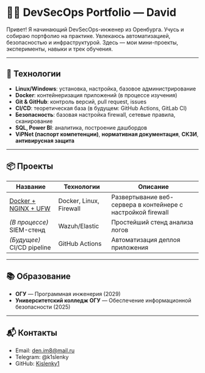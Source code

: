 # 👨‍💻 DevSecOps Portfolio — David

Привет! Я начинающий DevSecOps-инженер из Оренбурга. Учусь и собираю портфолио на практике. Увлекаюсь автоматизацией, безопасностью и инфраструктурой. Здесь — мои мини-проекты, эксперименты, навыки и трек обучения.

---

## 🧰 Технологии

- **Linux/Windows**: установка, настройка, базовое администрирование
- **Docker**: контейнеризация приложений (в процессе изучения)
- **Git & GitHub**: контроль версий, pull request, issues
- **CI/CD**: теоретическая база (в будущем: GitHub Actions, GitLab CI)
- **Безопасность**: базовая настройка firewall, сетевые правила, сканирование
- **SQL, Power BI**: аналитика, построение дашбордов
- **ViPNet (паспорт компетенции)**, **нормативная документация**, **СКЗИ**, **антивирусная защита**

---

## 📦 Проекты

| Название | Технологии | Описание |
|----------|------------|----------|
| [Docker + NGINX + UFW](https://github.com/Kislenky1/devsecops.portfolio/tree/main/docker-nginx) | Docker, Linux, Firewall | Развертывание веб-сервера в контейнере с настройкой firewall |
| *(В процессе)* SIEM-стенд | Wazuh/Elastic | Простейший стенд анализа логов |
| *(Будущее)* CI/CD pipeline | GitHub Actions | Автоматизация деплоя приложения |

---

## 📚 Образование

- **ОГУ** — Программная инженерия (2029)
- **Университетский колледж ОГУ** — Обеспечение информационной безопасности (2025)

---

## 📬 Контакты

- Email: den.im8@mail.ru  
- Telegram: @k1slenky 
- GitHub: [Kislenky1](https://github.com/Kislenky1)
